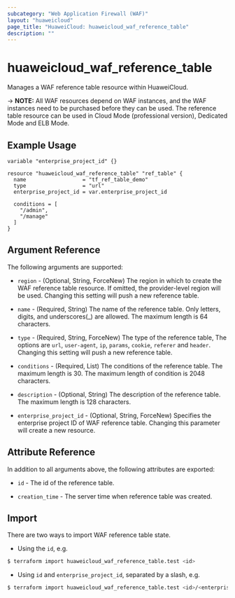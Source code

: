 ```yaml
---
subcategory: "Web Application Firewall (WAF)"
layout: "huaweicloud"
page_title: "HuaweiCloud: huaweicloud_waf_reference_table"
description: ""
---
```


# huaweicloud_waf_reference_table

Manages a WAF reference table resource within HuaweiCloud.

-> **NOTE:** All WAF resources depend on WAF instances, and the WAF instances need to be purchased before they can be
used. The reference table resource can be used in Cloud Mode (professional version), Dedicated Mode and ELB Mode.

## Example Usage

```hcl
variable "enterprise_project_id" {}

resource "huaweicloud_waf_reference_table" "ref_table" {
  name                  = "tf_ref_table_demo"
  type                  = "url"
  enterprise_project_id = var.enterprise_project_id

  conditions = [
    "/admin",
    "/manage"
  ]
}
```

## Argument Reference

The following arguments are supported:

* `region` - (Optional, String, ForceNew) The region in which to create the WAF reference table resource. If omitted,
  the provider-level region will be used. Changing this setting will push a new reference table.

* `name` - (Required, String) The name of the reference table. Only letters, digits, and underscores(_) are allowed. The
  maximum length is 64 characters.

* `type` - (Required, String, ForceNew) The type of the reference table, The options are `url`, `user-agent`, `ip`,
  `params`, `cookie`, `referer` and `header`. Changing this setting will push a new reference table.

* `conditions` - (Required, List) The conditions of the reference table. The maximum length is 30. The maximum length of
  condition is 2048 characters.

* `description` - (Optional, String) The description of the reference table. The maximum length is 128 characters.

* `enterprise_project_id` - (Optional, String, ForceNew) Specifies the enterprise project ID of WAF reference table.
  Changing this parameter will create a new resource.

## Attribute Reference

In addition to all arguments above, the following attributes are exported:

* `id` - The id of the reference table.

* `creation_time` - The server time when reference table was created.

## Import

There are two ways to import WAF reference table state.

* Using the `id`, e.g.

```bash
$ terraform import huaweicloud_waf_reference_table.test <id>
```

* Using `id` and `enterprise_project_id`, separated by a slash, e.g.

```bash
$ terraform import huaweicloud_waf_reference_table.test <id>/<enterprise_project_id>
```
